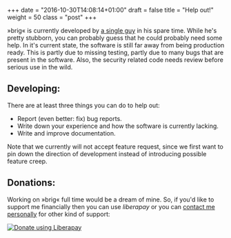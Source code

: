 +++
date = "2016-10-30T14:08:14+01:00"
draft = false
title = "Help out!"
weight = 50
class = "post"
+++

»brig« is currently developed by [a single guy](https://github.com/sahib) in
his spare time. While he's pretty stubborn, you can probably guess that he
could probably need some help. In it's current state, the software is still far
away from being production ready. This is partly due to missing testing, partly
due to many bugs that are present in the software. Also, the security related
code needs review before serious use in the wild.

<h2>Developing:</h2>

<span class="italic">There are at least three things you can do to help out:</span>

<ul>
<li class="bullet-normal">Report (even better: fix) bug reports.</li>
<li class="bullet-normal">Write down your experience and how the software is currently lacking.</li>
<li class="bullet-normal">Write and improve documentation.</li>
</ul>

Note that we currently will <span class="italic">not</span> accept feature
request, since we first want to pin down the direction of development instead of introducing possible feature creep.

<h2>Donations:</h2>

Working on »brig« full time would be a dream of mine. So, if you'd like to
support me financially then you can use *liberapay* or you can [contact
me personally](mailto:sahib@online) for other kind of support:

<a href="https://liberapay.com/sahib/donate"><img alt="Donate using Liberapay" src="https://liberapay.com/assets/widgets/donate.svg"></a>
